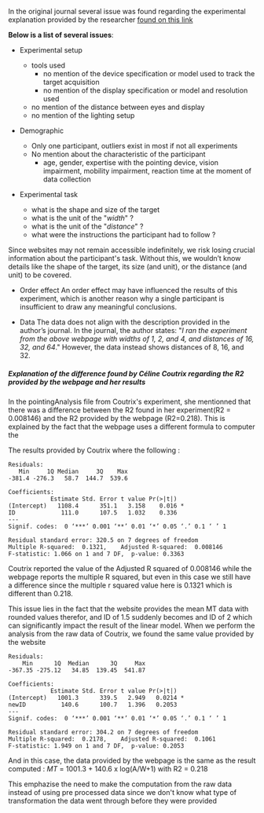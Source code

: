 In the original journal several issue was found regarding the experimental explanation provided by the researcher [found on this link](https://gricad-gitlab.univ-grenoble-alpes.fr/coutrixc/m2r_pointingxp/-/blob/main/journal.md?ref_type=heads)

**Below is a list of several issues**:

- Experimental setup
    - tools used
        - no mention of the device specification or model used to track the target acquisition
        - no mention of the display specification or model and resolution used
    - no mention of the distance between eyes and display
    - no mention of the lighting setup

- Demographic
    - Only one participant, outliers exist in most if not all experiments
    - No mention about the characteristic of the participant
        - age, gender, expertise with the pointing device, vision impairment, mobility impairment, reaction time at the moment of data collection

- Experimental task
    - what is the shape and size of the target
    - what is the unit of the "*width*" ?
    - what is the unit of the "*distance*" ?
    - what were the instructions the participant had to follow ?

Since websites may not remain accessible indefinitely, we risk losing crucial information about the participant's task. Without this, we wouldn’t know details like the shape of the target, its size (and unit), or the distance (and unit) to be covered.

- Order effect
An order effect may have influenced the results of this experiment, which is another reason why a single participant is insufficient to draw any meaningful conclusions.

- Data
The data does not align with the description provided in the author’s journal. In the journal, the author states: "*I ran the experiment from the above webpage with widths of 1, 2, and 4, and distances of 16, 32, and 64*." However, the data instead shows distances of 8, 16, and 32.

##### Explanation of the difference found by Céline Coutrix regarding the R2 provided by the webpage and her results
In the pointingAnalysis file from Coutrix's experiment, she mentionned that there was a difference between the R2 found in her experiment(R2 = 0.008146) and the R2 provided by the webpage (R2=0.218). This is explained by the fact that the webpage uses a different formula to computer the 

The results provided by Coutrix where the following : 

```
Residuals:
   Min     1Q Median     3Q    Max 
-381.4 -276.3   58.7  144.7  539.6 

Coefficients:
            Estimate Std. Error t value Pr(>|t|)  
(Intercept)   1108.4      351.1   3.158    0.016 *
ID             111.0      107.5   1.032    0.336  
---
Signif. codes:  0 ‘***’ 0.001 ‘**’ 0.01 ‘*’ 0.05 ‘.’ 0.1 ‘ ’ 1

Residual standard error: 320.5 on 7 degrees of freedom
Multiple R-squared:  0.1321,	Adjusted R-squared:  0.008146 
F-statistic: 1.066 on 1 and 7 DF,  p-value: 0.3363
```

Coutrix reported the value of the Adjusted R squared of 0.008146 while the webpage reports the multiple R squared, but even in this case we still have a difference since the multiple r squared value here is 0.1321 which is different than 0.218.

This issue lies in the fact that the website provides the mean MT data with rounded values therefor, and ID of 1.5 suddenly becomes and ID of 2 which can significantly impact the result of the linear model. When we perform the analysis from the raw data of Coutrix, we found the same value provided by the website

```
Residuals:
    Min      1Q  Median      3Q     Max 
-367.35 -275.12   34.85  139.45  541.87 

Coefficients:
            Estimate Std. Error t value Pr(>|t|)  
(Intercept)   1001.3      339.5   2.949   0.0214 *
newID          140.6      100.7   1.396   0.2053  
---
Signif. codes:  0 ‘***’ 0.001 ‘**’ 0.01 ‘*’ 0.05 ‘.’ 0.1 ‘ ’ 1

Residual standard error: 304.2 on 7 degrees of freedom
Multiple R-squared:  0.2178,	Adjusted R-squared:  0.1061 
F-statistic: 1.949 on 1 and 7 DF,  p-value: 0.2053
```

And in this case, the data provided by the webpage is the same as the result computed :  _MT_ = 1001.3 + 140.6 x log(A/W+1) with R2 = 0.218

This emphazise the need to make the computation from the raw data instead of using pre processed data since we don't know what type of transformation the data went through before they were provided


